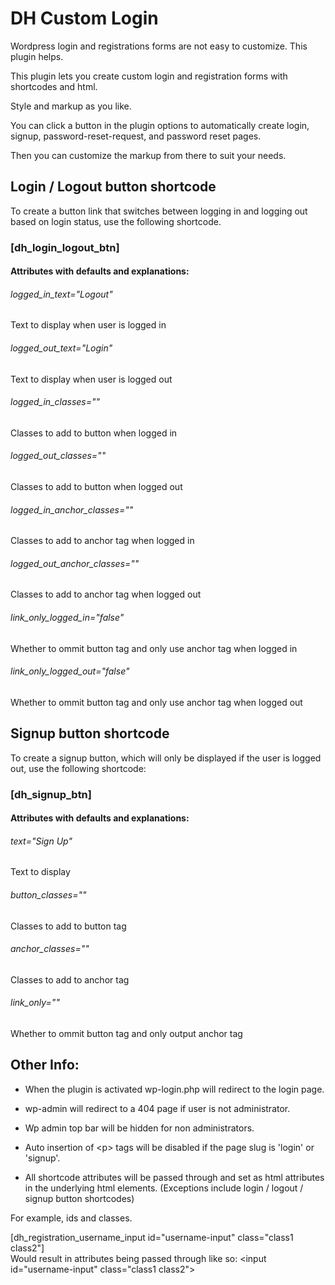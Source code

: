 # DH Custom Login
Wordpress login and registrations forms are not easy to customize. This plugin helps.

This plugin lets you create custom login and registration forms with shortcodes and html.

Style and markup as you like.

You can click a button in the plugin options to automatically create 
login, signup, password-reset-request, and password reset pages.

Then you can customize the markup from there to suit your needs.

## Login / Logout button shortcode

To create a button link that switches between logging in and logging out based on login status, use the following shortcode.
### [dh_login_logout_btn] 

#### Attributes with defaults and explanations:
###### logged_in_text="Logout"
Text to display when user is logged in
###### logged_out_text="Login"
Text to display when user is logged out
###### logged_in_classes=""  
Classes to add to button when logged in
###### logged_out_classes=""  
Classes to add to button when logged out
###### logged_in_anchor_classes=""   
Classes to add to anchor tag when logged in
###### logged_out_anchor_classes=""  
Classes to add to anchor tag when logged out
###### link_only_logged_in="false"  
Whether to ommit button tag and only use anchor tag when logged in
###### link_only_logged_out="false"  
Whether to ommit button tag and only use anchor tag when logged out

## Signup button shortcode

To create a signup button, which will only be displayed if the user is logged out, use the following shortcode:
### [dh_signup_btn]

#### Attributes with defaults and explanations:
###### text="Sign Up"
Text to display
###### button_classes=""
Classes to add to button tag
###### anchor_classes=""
Classes to add to anchor tag
###### link_only=""
Whether to ommit button tag and only output anchor tag

## Other Info:


* When the plugin is activated wp-login.php will redirect to the login page.

* wp-admin will redirect to a 404 page if user is not administrator.

* Wp admin top bar will be hidden for non administrators.

* Auto insertion of \<p\> tags will be disabled if the page slug is 'login' or 'signup'.

* All shortcode attributes will be passed through and set as html attributes in the underlying html elements.
(Exceptions include login / logout / signup button shortcodes)

For example, ids and classes.

[dh_registration_username_input id="username-input" class="class1 class2"]  
Would result in attributes being passed through like so:
\<input id="username-input" class="class1 class2"\>

